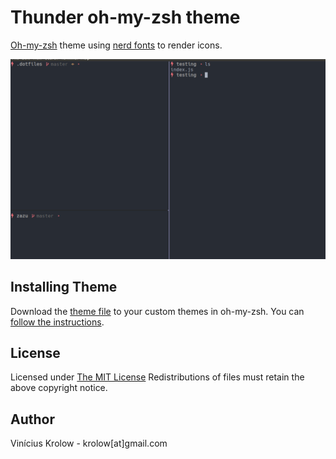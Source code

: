# Thunder oh-my-zsh theme

[Oh-my-zsh](https://github.com/robbyrussell/oh-my-zsh) theme using [nerd fonts](https://github.com/ryanoasis/nerd-fonts/) to render icons.

![](screen.png)

## Installing Theme

Download the [theme file]() to your custom themes in oh-my-zsh. You can [follow the 
instructions](https://github.com/robbyrussell/oh-my-zsh/wiki/Customization#overriding-and-adding-themes).

## License

Licensed under <a href="http://krolow.mit-license.org/">The MIT License</a>
Redistributions of files must retain the above copyright notice.

## Author

Vinícius Krolow - krolow[at]gmail.com
